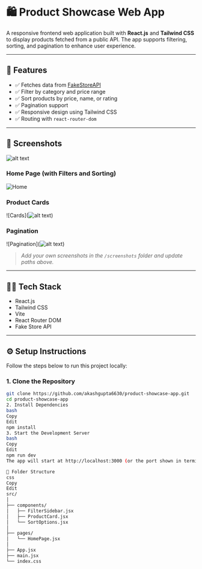 # 🛍️ Product Showcase Web App

A responsive frontend web application built with **React.js** and **Tailwind CSS** to display products fetched from a public API. The app supports filtering, sorting, and pagination to enhance user experience.

---

## 🚀 Features

- ✅ Fetches data from [FakeStoreAPI](https://fakestoreapi.com)
- ✅ Filter by category and price range
- ✅ Sort products by price, name, or rating
- ✅ Pagination support
- ✅ Responsive design using Tailwind CSS
- ✅ Routing with `react-router-dom`

---

## 📸 Screenshots

![alt text](image.png)
### Home Page (with Filters and Sorting)
![Home]()

### Product Cards
![Cards](![alt text](image-1.png))

### Pagination
![Pagination](![alt text](image-2.png))

> _Add your own screenshots in the `/screenshots` folder and update paths above._

---

## 🧑‍💻 Tech Stack

- React.js
- Tailwind CSS
- Vite
- React Router DOM
- Fake Store API

---

## ⚙️ Setup Instructions

Follow the steps below to run this project locally:

### 1. Clone the Repository

```bash
git clone https://github.com/akashgupta6630/product-showcase-app.git
cd product-showcase-app
2. Install Dependencies
bash
Copy
Edit
npm install
3. Start the Development Server
bash
Copy
Edit
npm run dev
The app will start at http://localhost:3000 (or the port shown in terminal).

📁 Folder Structure
css
Copy
Edit
src/
│
├── components/
│   ├── FilterSidebar.jsx
│   ├── ProductCard.jsx
│   └── SortOptions.jsx
│
├── pages/
│   └── HomePage.jsx
│
├── App.jsx
├── main.jsx
└── index.css